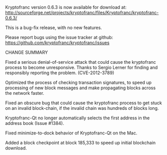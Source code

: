 Kryptofranc version 0.6.3 is now available for download at:
  http://sourceforge.net/projects/kryptofranc/files/Kryptofranc/kryptofranc-0.6.3/

This is a bug-fix release, with no new features.

Please report bugs using the issue tracker at github:
  https://github.com/kryptofranc/kryptofranc/issues

CHANGE SUMMARY

Fixed a serious denial-of-service attack that could cause the
kryptofranc process to become unresponsive. Thanks to Sergio Lerner
for finding and responsibly reporting the problem. (CVE-2012-3789)

Optimized the process of checking transaction signatures, to
speed up processing of new block messages and make propagating
blocks across the network faster.

Fixed an obscure bug that could cause the kryptofranc process to get
stuck on an invalid block-chain, if the invalid chain was
hundreds of blocks long.

Kryptofranc-Qt no longer automatically selects the first address
in the address book (Issue #1384).

Fixed minimize-to-dock behavior of Kryptofranc-Qt on the Mac.

Added a block checkpoint at block 185,333 to speed up initial
blockchain download.
